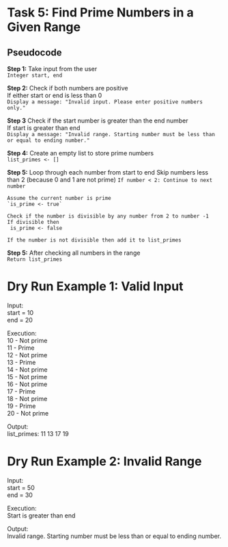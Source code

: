 # Task 5: Find Prime Numbers in a Given Range

## Pseudocode 

**Step 1:** Take input from the user  
`Integer start, end`

**Step 2:** Check if both numbers are positive  
If either start or end is less than 0  
  `Display a message: "Invalid input. Please enter positive numbers only."`  
   

**Step 3** Check if the start number is greater than the end number  
If start is greater than end  
  `Display a message: "Invalid range. Starting number must be less than or equal to ending number."`  
  

**Step 4:** Create an empty list to store prime numbers  
`list_primes <- []`

**Step 5:** Loop through each number from start to end
Skip numbers less than 2 (because 0 and 1 are not prime)
    `If number < 2:
        Continue to next number`

    Assume the current number is prime
    `is_prime <- true`

    Check if the number is divisible by any number from 2 to number -1
    If divisible then
     is_prime <- false
           
    If the number is not divisible then add it to list_primes
    
**Step 5:** After checking all numbers in the range  
`Return list_primes`


# Dry Run Example 1: Valid Input

Input:  
start = 10  
end = 20

Execution:  
10 - Not prime  
11 - Prime  
12 - Not prime  
13 - Prime  
14 - Not prime  
15 - Not prime  
16 - Not prime  
17 - Prime  
18 - Not prime  
19 - Prime  
20 - Not prime

Output:  
list_primes: 11 13 17 19

# Dry Run Example 2: Invalid Range

Input:  
start = 50  
end = 30

Execution:  
Start is greater than end  

Output:  
Invalid range. Starting number must be less than or equal to ending number.